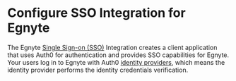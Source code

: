 # Configure SSO Integration for Egnyte

The Egnyte [Single Sign-on (SSO)](https://auth0.com/docs/sso) Integration creates a client application that uses Auth0 for authentication and provides SSO capabilities for Egnyte. Your users log in to Egnyte with Auth0 [identity providers](https://auth0.com/docs/identityproviders), which means the identity provider performs the identity credentials verification.
